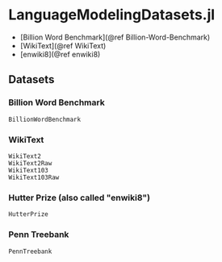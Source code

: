 # LanguageModelingDatasets.jl

- [Billion Word Benchmark](@ref Billion-Word-Benchmark)
- [WikiText](@ref WikiText)
- [enwiki8](@ref enwiki8)

## Datasets

### Billion Word Benchmark
```@docs
BillionWordBenchmark
```

### WikiText
```@docs
WikiText2
WikiText2Raw
WikiText103
WikiText103Raw
```

### Hutter Prize (also called "enwiki8")
```@docs
HutterPrize
```

### Penn Treebank
```@docs
PennTreebank
```
